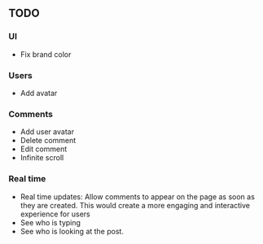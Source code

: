 ## TODO

### UI
- Fix brand color

### Users
- Add avatar

### Comments

- Add user avatar
- Delete comment
- Edit comment
- Infinite scroll

### Real time
- Real time updates: Allow comments to appear on the page as soon as they are created. This would create a more engaging and interactive experience for users
- See who is typing
- See who is looking at the post.